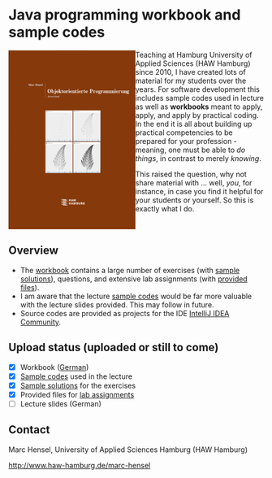 # Java programming workbook and sample codes
<img src="./assets/images/Cover.png" width="250" align=left>

Teaching at Hamburg University of Applied Sciences (HAW Hamburg) since 2010, I have created lots of material for my students over the years. For software development this includes sample codes used in lecture as well as __workbooks__ meant to apply, apply, and apply by practical coding. In the end it is all about building up practical competencies to be prepared for your profession - meaning, one must be able to _do things_, in contrast to merely _knowing_.<p>

This raised the question, why not share material with ... well, _you_, for instance, in case you find it helpful for your students or yourself. So this is exactly what I do.
<br clear=all>

## Overview
- The [workbook](docs/) contains a large number of exercises (with [sample solutions](src/workbook)), questions, and extensive lab assignments (with [provided files](src/workbook)).
- I am aware that the lecture [sample codes](src/lecture) would be far more valuable with the lecture slides provided. This may follow in future.
- Source codes are provided as projects for the IDE [IntelliJ IDEA Community](https://www.jetbrains.com/idea/).

## Upload status (uploaded or still to come)
- [X] Workbook ([German](docs/))
- [X] [Sample codes](src/lecture) used in the lecture
- [X] [Sample solutions](src/workbook) for the exercises
- [X] Provided files for [lab assignments](src/workbook)
- [ ] Lecture slides (German)

## Contact
Marc Hensel, University of Applied Sciences Hamburg (HAW Hamburg)

http://www.haw-hamburg.de/marc-hensel
